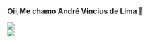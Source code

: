 ### Oii,Me chamo André Vincius de Lima 👋

<div>
<a href="https://github.com/AndreViniciusdeLima"/>
<img src="https://github-readme-stats.vercel.app/api?username=andreviniciusdelima&theme=dark&show_icons=true)"/></br>
<img src="https://github-readme-stats.vercel.app/api/top-langs/?username=andreviniciusdelima&layout=compact"/>
</div>
